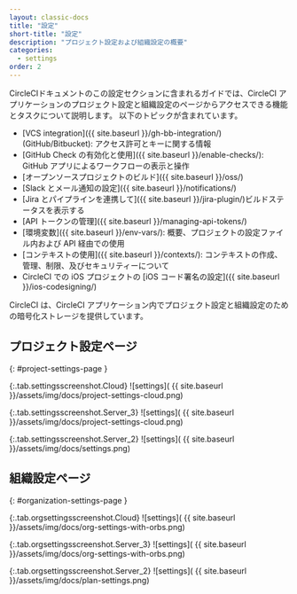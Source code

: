 ```yaml
---
layout: classic-docs
title: "設定"
short-title: "設定"
description: "プロジェクト設定および組織設定の概要"
categories:
  - settings
order: 2
---
```


CircleCIドキュメントのこの設定セクションに含まれるガイドでは、CircleCI アプリケーションのプロジェクト設定と組織設定のページからアクセスできる機能とタスクについて説明します。 以下のトピックが含まれています。

* [VCS integration]({{ site.baseurl }}/gh-bb-integration/) (GitHub/Bitbucket): アクセス許可とキーに関する情報
* [GitHub Check の有効化と使用]({{ site.baseurl }}/enable-checks/): GitHub アプリによるワークフローの表示と操作
* [オープンソースプロジェクトのビルド]({{ site.baseurl }}/oss/)
* [Slack とメール通知の設定]({{ site.baseurl }}/notifications/)
* [Jira とパイプラインを連携して]({{ site.baseurl }}/jira-plugin/)ビルドステータスを表示する
* [API トークンの管理]({{ site.baseurl }}/managing-api-tokens/)
* [環境変数]({{ site.baseurl }}/env-vars/): 概要、プロジェクトの設定ファイル内および API 経由での使用
* [コンテキストの使用]({{ site.baseurl }}/contexts/): コンテキストの作成、管理、制限、及びセキュリティーについて
* CircleCI での iOS プロジェクトの [iOS コード署名の設定]({{ site.baseurl }}/ios-codesigning/)

CircleCI は、CircleCI アプリケーション内でプロジェクト設定と組織設定のための暗号化ストレージを提供しています。

## プロジェクト設定ページ
{: #project-settings-page }

{:.tab.settingsscreenshot.Cloud}
![settings]( {{ site.baseurl }}/assets/img/docs/project-settings-cloud.png)

{:.tab.settingsscreenshot.Server_3}
![settings]( {{ site.baseurl }}/assets/img/docs/project-settings-cloud.png)

{:.tab.settingsscreenshot.Server_2}
![settings]( {{ site.baseurl }}/assets/img/docs/settings.png)

## 組織設定ページ
{: #organization-settings-page }

{:.tab.orgsettingsscreenshot.Cloud}
![settings]( {{ site.baseurl }}/assets/img/docs/org-settings-with-orbs.png)

{:.tab.orgsettingsscreenshot.Server_3}
![settings]( {{ site.baseurl }}/assets/img/docs/org-settings-with-orbs.png)

{:.tab.orgsettingsscreenshot.Server_2}
![settings]( {{ site.baseurl }}/assets/img/docs/plan-settings.png)

